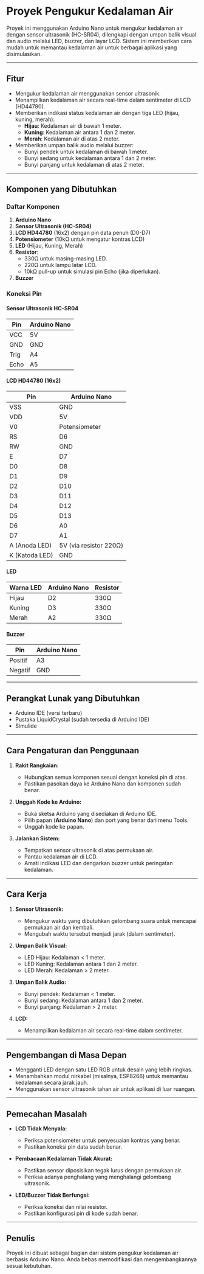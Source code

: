 # Proyek Pengukur Kedalaman Air

Proyek ini menggunakan Arduino Nano untuk mengukur kedalaman air dengan sensor ultrasonik (HC-SR04), dilengkapi dengan umpan balik visual dan audio melalui LED, buzzer, dan layar LCD. Sistem ini memberikan cara mudah untuk memantau kedalaman air untuk berbagai aplikasi yang disimulasikan.

---

## **Fitur**
- Mengukur kedalaman air menggunakan sensor ultrasonik.
- Menampilkan kedalaman air secara real-time dalam sentimeter di LCD (HD44780).
- Memberikan indikasi status kedalaman air dengan tiga LED (hijau, kuning, merah):
  - **Hijau**: Kedalaman air di bawah 1 meter.
  - **Kuning**: Kedalaman air antara 1 dan 2 meter.
  - **Merah**: Kedalaman air di atas 2 meter.
- Memberikan umpan balik audio melalui buzzer:
  - Bunyi pendek untuk kedalaman di bawah 1 meter.
  - Bunyi sedang untuk kedalaman antara 1 dan 2 meter.
  - Bunyi panjang untuk kedalaman di atas 2 meter.

---

## **Komponen yang Dibutuhkan**

### **Daftar Komponen**
1. **Arduino Nano**
2. **Sensor Ultrasonik (HC-SR04)**
3. **LCD HD44780** (16x2) dengan pin data penuh (D0-D7)
4. **Potensiometer** (10kΩ untuk mengatur kontras LCD)
5. **LED** (Hijau, Kuning, Merah)
6. **Resistor**:
   - 330Ω untuk masing-masing LED.
   - 220Ω untuk lampu latar LCD.
   - 10kΩ pull-up untuk simulasi pin Echo (jika diperlukan).
7. **Buzzer**

### **Koneksi Pin**
#### **Sensor Ultrasonik HC-SR04**
| Pin     | Arduino Nano |
|---------|--------------|
| VCC     | 5V           |
| GND     | GND          |
| Trig    | A4           |
| Echo    | A5           |

#### **LCD HD44780 (16x2)**
| Pin   | Arduino Nano |
|-------|--------------|
| VSS   | GND          |
| VDD   | 5V           |
| V0    | Potensiometer|
| RS    | D6           |
| RW    | GND          |
| E     | D7           |
| D0    | D8           |
| D1    | D9           |
| D2    | D10          |
| D3    | D11          |
| D4    | D12          |
| D5    | D13          |
| D6    | A0           |
| D7    | A1           |
| A (Anoda LED) | 5V (via resistor 220Ω) |
| K (Katoda LED)| GND          |

#### **LED**
| Warna LED | Arduino Nano | Resistor |
|-----------|--------------|----------|
| Hijau     | D2           | 330Ω    |
| Kuning    | D3           | 330Ω    |
| Merah     | A2           | 330Ω    |

#### **Buzzer**
| Pin        | Arduino Nano |
|------------|--------------|
| Positif    | A3           |
| Negatif    | GND          |

---

## **Perangkat Lunak yang Dibutuhkan**
- Arduino IDE (versi terbaru)
- Pustaka LiquidCrystal (sudah tersedia di Arduino IDE)
- Simulide

---

## **Cara Pengaturan dan Penggunaan**

1. **Rakit Rangkaian:**
   - Hubungkan semua komponen sesuai dengan koneksi pin di atas.
   - Pastikan pasokan daya ke Arduino Nano dan komponen sudah benar.

2. **Unggah Kode ke Arduino:**
   - Buka sketsa Arduino yang disediakan di Arduino IDE.
   - Pilih papan (**Arduino Nano**) dan port yang benar dari menu Tools.
   - Unggah kode ke papan.

3. **Jalankan Sistem:**
   - Tempatkan sensor ultrasonik di atas permukaan air.
   - Pantau kedalaman air di LCD.
   - Amati indikasi LED dan dengarkan buzzer untuk peringatan kedalaman.

---

## **Cara Kerja**
1. **Sensor Ultrasonik:**
   - Mengukur waktu yang dibutuhkan gelombang suara untuk mencapai permukaan air dan kembali.
   - Mengubah waktu tersebut menjadi jarak (dalam sentimeter).

2. **Umpan Balik Visual:**
   - LED Hijau: Kedalaman < 1 meter.
   - LED Kuning: Kedalaman antara 1 dan 2 meter.
   - LED Merah: Kedalaman > 2 meter.

3. **Umpan Balik Audio:**
   - Bunyi pendek: Kedalaman < 1 meter.
   - Bunyi sedang: Kedalaman antara 1 dan 2 meter.
   - Bunyi panjang: Kedalaman > 2 meter.

4. **LCD:**
   - Menampilkan kedalaman air secara real-time dalam sentimeter.

---

## **Pengembangan di Masa Depan**
- Mengganti LED dengan satu LED RGB untuk desain yang lebih ringkas.
- Menambahkan modul nirkabel (misalnya, ESP8266) untuk memantau kedalaman secara jarak jauh.
- Menggunakan sensor ultrasonik tahan air untuk aplikasi di luar ruangan.

---

## **Pemecahan Masalah**
- **LCD Tidak Menyala:**
  - Periksa potensiometer untuk penyesuaian kontras yang benar.
  - Pastikan koneksi pin data sudah benar.

- **Pembacaan Kedalaman Tidak Akurat:**
  - Pastikan sensor diposisikan tegak lurus dengan permukaan air.
  - Periksa adanya penghalang yang menghalangi gelombang ultrasonik.

- **LED/Buzzer Tidak Berfungsi:**
  - Periksa koneksi dan nilai resistor.
  - Pastikan konfigurasi pin di kode sudah benar.

---

## **Penulis**
Proyek ini dibuat sebagai bagian dari sistem pengukur kedalaman air berbasis Arduino Nano. Anda bebas memodifikasi dan mengembangkannya sesuai kebutuhan.

